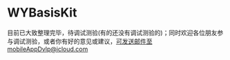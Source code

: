 # WYBasisKit

目前已大致整理完毕，待调试测验(有的还没有调试测验的)；同时欢迎各位朋友参与调试测验，或者你有好的意见或建议，可发送邮件至mobileAppDvlp@icloud.com
